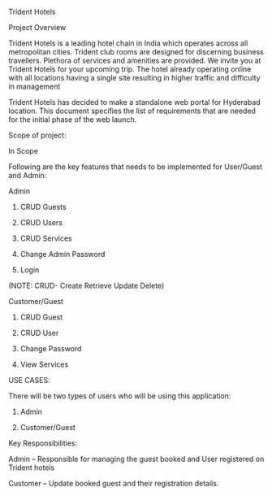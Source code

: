 Trident Hotels 

Project Overview  

Trident Hotels is a leading hotel chain in India which operates across all metropolitan cities. Trident club rooms are designed for discerning business travellers. Plethora of services and amenities are provided. We invite you at Trident Hotels for your upcoming trip. The hotel already operating online with all locations having a single site resulting in higher traffic and difficulty in management 

Trident Hotels has decided to make a standalone web portal for Hyderabad location. This document specifies the list of requirements that are needed for the initial phase of the web launch. 

 

Scope of project: 

In Scope 

Following are the key features that needs to be implemented for User/Guest and Admin: 

Admin 

1.	CRUD Guests 

2.	CRUD Users 

3. 	CRUD Services 

4. 	Change Admin Password 

5. 	Login 

(NOTE: CRUD- Create Retrieve Update Delete) 

Customer/Guest 

1.	CRUD Guest 

2.	CRUD User 

3.	Change Password 

4.	View Services 

USE CASES: 

There will be two types of users who will be using this application: 

1.	Admin 

2.	Customer/Guest 

 

Key Responsibilities:  

Admin – Responsible for managing the guest booked and User registered on Trident hotels 

Customer – Update booked guest and their registration details.  

 

